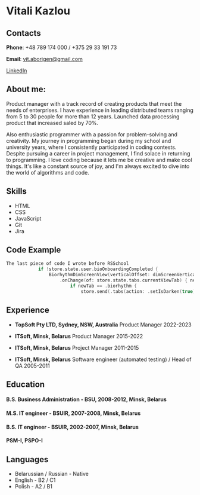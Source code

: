 # Vitali Kazlou

## Contacts
**Phone**: +48 789 174 000 / +375 29 33 191 73

**Email**: <vit.aborigen@gmail.com>

[LinkedIn](https://www.linkedin.com/in/vitali-kazlou-47ba713/)


## About me:
Product manager with a track record of creating products that meet the needs of enterprises. I have experience in leading distributed teams ranging from 5 to 30 people for more than 12 years. Launched data processing product that increased saled by 70%.

Also enthusiastic programmer with a passion for problem-solving and creativity. My journey in programming began during my school and university years, where I consistently participated in coding contests. Despite pursuing a career in project management, I find solace in returning to programming. I love coding because it lets me be creative and make cool things. It's like a constant source of joy, and I'm always excited to dive into the world of algorithms and code.


## Skills
 - HTML
 - CSS
 - JavaScript
 - Git
 - Jira


## Code Example
```swift
The last piece of code I wrote before RSSchool
            if !store.state.user.bioOnboardingCompleted {
                BiorhythmDimScreenView(verticalOffset: dimScreenVerticalOffset, hintSize: CGSize(width: 294 * Self.widthScale, height: 400 * Self.heightScale))
                    .onChange(of: store.state.tabs.currentViewTab) { newTab in
                        if newTab == .biorhythm {
                            store.send(.tabs(action: .setIsDarken(true)))
```


## Experience
 - **TopSoft Pty LTD, Sydney, NSW, Australia**
Product Manager
2022-2023

 - **ITSoft, Minsk, Belarus**
Product Manager
2015-2022

 - **ITSoft, Minsk, Belarus**
Project Manager
2011-2015

 - **ITSoft, Minsk, Belarus**
Software engineer (automated testing) / Head of QA
2005-2011


## Education
#### B.S. Business Administration - BSU, 2008-2012, Minsk, Belarus
#### M.S. IT engineer - BSUIR, 2007-2008, Minsk, Belarus
#### B.S. IT engineer - BSUIR, 2002-2007, Minsk, Belarus
#### PSM-I, PSPO-I


## Languages
 - Belarussian / Russian - Native
 - English - B2 / C1
 - Polish - A2 / B1

